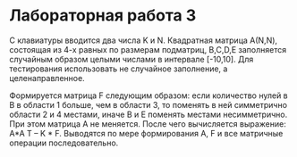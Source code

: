 # Лабораторная работа 3

С клавиатуры вводится два числа K и N. Квадратная матрица А(N,N), состоящая из 4-х
равных по размерам подматриц, B,C,D,E заполняется случайным образом целыми
числами в интервале [-10,10]. Для тестирования использовать не случайное заполнение, а
целенаправленное.

Формируется матрица F следующим образом: если количество нулей в В в области 1
больше, чем в области 3, то поменять в ней симметрично области 2 и 4 местами, иначе
В и Е поменять местами несимметрично. При этом матрица А не меняется. После чего
вычисляется выражение: A*A T – K * F. Выводятся по мере формирования А, F и все
матричные операции последовательно.